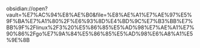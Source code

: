 obsidian://open?vault=%E7%AC%94%E8%AE%B0&file=%E8%AE%A1%E7%AE%97%E5%9F%BA%E7%A1%80%2F%E6%93%8D%E4%BD%9C%E7%B3%BB%E7%BB%9F%2Flinux%2F3%20%E5%86%85%E5%AD%98%E7%AE%A1%E7%90%86%2Fgo%E7%9A%84%E5%86%85%E5%AD%98%E6%A8%A1%E5%9E%8B

